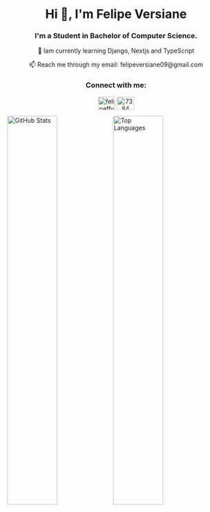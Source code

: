 <h1 align="center">Hi 👋, I'm Felipe Versiane</h1>
<h3 align="center">I'm a Student in Bachelor of Computer Science.</h3>
<p align="center">
🔭 Iam currently learning Django, Nextjs and TypeScript
</p>
<p align="center">
📫 Reach me through my email: felipeversiane09@gmail.com
</p>
<h3 align="center">Connect with me:</h3>
<p align="center">
<a href="https://instagram.com/felipeffv_" target="blank"><img align="center" src="https://raw.githubusercontent.com/rahuldkjain/github-profile-readme-generator/master/src/images/icons/Social/instagram.svg" alt="felipeffv_" height="30" width="40" /></a>
<a href="https://www.linkedin.com/in/felipe-fernandes-93809a235/" target="blank"><img align="center" src="https://raw.githubusercontent.com/rahuldkjain/github-profile-readme-generator/master/src/images/icons/Social/linked-in-alt.svg" alt="7384" height="30" width="40" /></a>
</p>

<div>
    <img src="https://github-readme-stats.vercel.app/api?username=felipeversiane&theme=dark&hide_border=true&include_all_commits=true&count_private=true" alt="GitHub Stats" align="left" style="width: 48%;">
    <img src="https://github-readme-stats.vercel.app/api/top-langs/?username=felipeversiane&theme=dark&hide_border=true&include_all_commits=true&count_private=true&layout=compact" alt="Top Languages" align="left" style="width: 48%;">
</div>
<br>








